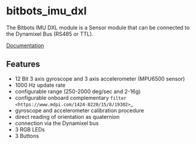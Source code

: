 # bitbots_imu_dxl

The Bitbots IMU DXL module is a Sensor module that can be connected to the Dynamixel Bus (RS485 or TTL).

[Documentation](http://doku.bit-bots.de/meta/manual/hardware/electronics/imu_dxl.html)


## Features


* 12 Bit 3 axis gyroscope and 3 axis accelerometer (MPU6500 sensor)
* 1000 Hz update rate
* configurable range (250-2000 deg/sec and 2-16g)
* configurable onboard complementary `filter <https://www.mdpi.com/1424-8220/15/8/19302>`_
* gyroscope and accelerometer calibration procedure
* direct reading of orientation as quaternion
* connection via the Dynamixel bus
* 3 RGB LEDs
* 3 Buttons
